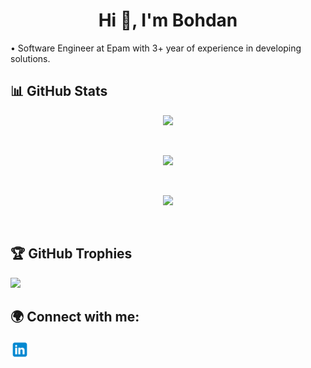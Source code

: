 <h1 align="center">Hi 👋, I'm Bohdan</h1>
• Software Engineer at Epam with 3+ year of experience in developing solutions.

## 📊 GitHub Stats 
<p align="center"><img src="https://github-readme-stats.vercel.app/api/top-langs/?username=bodyangug&theme=tokyonight&layout=compact"></p><br/>
<p align="center"><img src="https://github-readme-stats.vercel.app/api?username=bodyangug&show_icons=true&theme=tokyonight&hide_border=false&include_all_commits=true&count_private=true"</p></p><br/>
<p align="center"><img src="https://github-readme-streak-stats.herokuapp.com/?user=MysterionRise&theme=tokyonight&hide_border=false"></p><br/>

## 🏆 GitHub Trophies
![](https://github-profile-trophy.vercel.app/?username=bodyangug&theme=tokyonight&no-frame=false&no-bg=true)

## 🌍 Connect with me:
<a href="https://www.linkedin.com/in/bohdan-asieiev-56a4b1198/" target="blank"><img align="center" src="linkedin.png" height="30" width="30"/></a>
